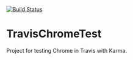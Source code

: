 [![Build Status](https://travis-ci.org/edmundo096/TravisChromeTest.svg?branch=master)](https://travis-ci.org/edmundo096/TravisChromeTest)

# TravisChromeTest

Project for testing Chrome in Travis with Karma.
